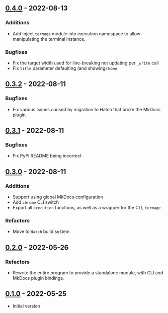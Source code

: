 ## [0.4.0] - 2022-08-13

### Additions

- Add inject `termage` module into execution namespace to allow manipulating the
  terminal instance.

### Bugfixes

- Fix the target width used for line-breaking not updating per `_write` call
- Fix `title` parameter defaulting (and showing) `None`

<!-- HATCH README END -->

## [0.3.2] - 2022-08-11

### Bugfixes

- Fix various issues caused by migration to Hatch that broke the MkDocs plugin.


## [0.3.1] - 2022-08-11

### Bugfixes

- Fix PyPi README being incorrect


## [0.3.0] - 2022-08-11

### Additions

- Support using global MkDocs configuration
- Add `chrome` CLI switch
- Export all `execution` functions, as well as a wrapper for the CLI, `termage`

### Refactors

- Move to `Hatch` build system


## [0.2.0] - 2022-05-26

### Refactors

- Rewrite the entire program to provide a standalone module, with CLI and MkDocs plugin bindings.


## [0.1.0] - 2022-05-25

- Initial version



<!-- HATCH URI DEFINITIONS START -->
[0.4.0]: https://github.com/bczsalba/termage/compare/0.3.2...0.4.0
[0.3.2]: https://github.com/bczsalba/termage/compare/0.3.1...0.3.2
[0.3.1]: https://github.com/bczsalba/termage/compare/0.3.0...0.3.1
[0.3.0]: https://github.com/bczsalba/termage/compare/0.2.0...0.3.0
[0.2.0]: https://github.com/bczsalba/termage/compare/0.1.0...0.2.0
[0.1.0]: https://github.com/bczsalba/termage/tree/v0.1.0
